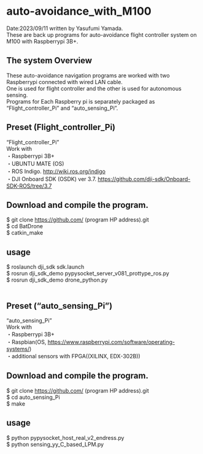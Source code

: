 # auto-avoidance_with_M100

Date:2023/09/11 written by Yasufumi Yamada. <br>
These are back up programs for auto-avoidance flight controller system on M100 with Raspberrypi 3B+. <br>

## The system Overview
These auto-avoidance navigation programs are worked with two Raspberrypi connected with wired LAN cable. <br>
One is used for flight controller and the other is used for autonomous sensing. <br>
Programs for Each Raspberry pi is separately packaged as “Flight_controller_Pi” and “auto_sensing_Pi”. <br>

## Preset (Flight_controller_Pi)
“Flight_controller_Pi” <br>
Work with <br>
・Raspberrypi 3B+ <br>
・UBUNTU MATE (OS) <br>
・ROS Indigo. http://wiki.ros.org/indigo <br>
・DJI Onboard SDK (OSDK) ver 3.7. https://github.com/dji-sdk/Onboard-SDK-ROS/tree/3.7 <br>

## Download and compile the program.
$ git clone https://github.com/ (program HP address).git  <br>
$ cd BatDrone  <br>
$ catkin_make  <br>

## usage
$ roslaunch dji_sdk sdk.launch  <br>
$ rosrun dji_sdk_demo pypysocket_server_v081_prottype_ros.py  <br>
$ rosrun dji_sdk_demo drone_python.py  <br>
 
## Preset (“auto_sensing_Pi”)
“auto_sensing_Pi” <br>
Work with <br>
・Raspberrypi 3B+ <br>
・Raspbian(OS, https://www.raspberrypi.com/software/operating-systems/) <br>
・additional sensors with FPGA((XILINX, EDX-302B)) <br>

## Download and compile the program.
$ git clone https://github.com/ (program HP address).git <br>
$ cd auto_sensing_Pi <br>
$ make <br>

## usage
$ python pypysocket_host_real_v2_endress.py <br>
$ python sensing_yy_C_based_LPM.py <br>

